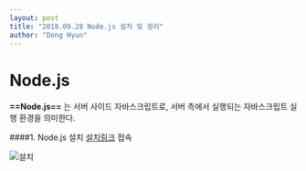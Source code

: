 ```yaml
---
layout: post
title: "2018.09.28 Node.js 설치 및 정리"
author: "Dong Hyun"
---
```


# Node.js
**==Node.js==** 는 서버 사이드 자바스크립트로, 서버 측에서 실행되는 자바스크립트 실행 환경을 의미한다.

####1. Node.js 설치
[설치링크](http://nodejs.org) 접속

![설치](http://blog.webjeda.com/images/delete-github-branch.png)